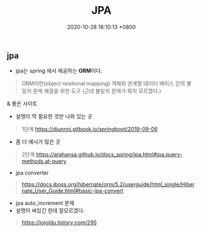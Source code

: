 ﻿---
layout: post
title:  "JPA"
date:   2020-10-28 18:10:13 +0800
categories: setting
tags: jpa JPA 
---

## jpa

* jpa는 spring 에서 제공하는 **ORM**이다.
> ORM이란(object relational mapping)
>  객체와 관계형 데이터 베이스 간의 불일치 문제 해결을 위한 도구 
>(근데 불일치 문제가 뭐지 모르겠다.)



& 좋은 사이트
* 설명이 딱 필요한 것만 나와 있는 곳
> 1단계 
> https://djunnni.gitbook.io/springboot/2019-09-06

* 좀 더 예시가 많은 곳
> 2단계
>https://arahansa.github.io/docs_spring/jpa.html#jpa.query-methods.at-query


* jpa converter
>https://docs.jboss.org/hibernate/orm/5.2/userguide/html_single/Hibernate_User_Guide.html#basic-jpa-convert

* jpa auto_increment 문제
* 설명이 써있긴 한데 잘모르겠다.
>https://jojoldu.tistory.com/295
